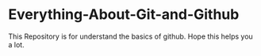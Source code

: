 # Everything-About-Git-and-Github
This Repository is for understand the basics of github. Hope this helps you a lot.
